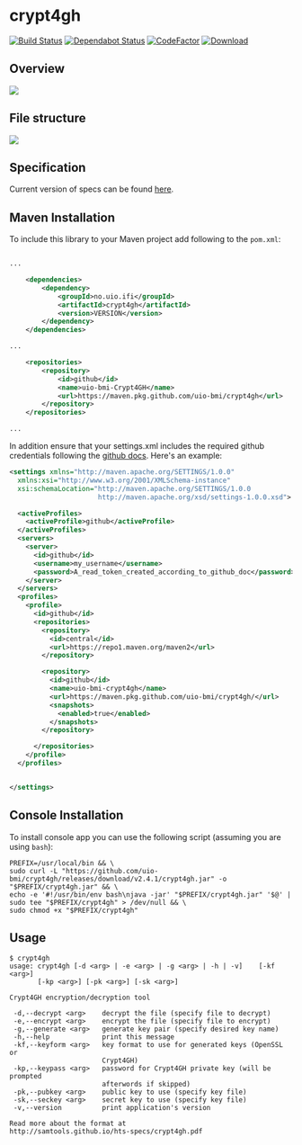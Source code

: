 # crypt4gh
[![Build Status](https://github.com/uio-bmi/crypt4gh/workflows/Java%20CI/badge.svg)](https://github.com/uio-bmi/crypt4gh/actions)
[![Dependabot Status](https://api.dependabot.com/badges/status?host=github&repo=uio-bmi/crypt4gh)](https://dependabot.com)
[![CodeFactor](https://www.codefactor.io/repository/github/uio-bmi/crypt4gh/badge/master)](https://www.codefactor.io/repository/github/uio-bmi/crypt4gh/overview/master)
[![Download](https://api.bintray.com/packages/uio-bmi/Crypt4GH/Crypt4GH/images/download.svg)](https://bintray.com/uio-bmi/Crypt4GH/Crypt4GH/_latestVersion)
## Overview
![](https://www.ga4gh.org/wp-content/uploads/Crypt4GH_comic.png)

## File structure
![](https://habrastorage.org/webt/yn/y2/pk/yny2pkp68sccx1vbvmodz-hfpzm.png)

## Specification
Current version of specs can be found [here](http://samtools.github.io/hts-specs/crypt4gh.pdf).

## Maven Installation
To include this library to your Maven project add following to the `pom.xml`:

```xml

...

    <dependencies>
        <dependency>
            <groupId>no.uio.ifi</groupId>
            <artifactId>crypt4gh</artifactId>
            <version>VERSION</version>
        </dependency>
    </dependencies>

...

    <repositories>
        <repository>
            <id>github</id>
            <name>uio-bmi-Crypt4GH</name>
            <url>https://maven.pkg.github.com/uio-bmi/crypt4gh</url>
        </repository>
    </repositories>

...

```

In addition ensure that your settings.xml includes the required github credentials following the [github docs](https://docs.github.com/en/packages/working-with-a-github-packages-registry/working-with-the-apache-maven-registry). Here's an example:

```xml
<settings xmlns="http://maven.apache.org/SETTINGS/1.0.0"
  xmlns:xsi="http://www.w3.org/2001/XMLSchema-instance"
  xsi:schemaLocation="http://maven.apache.org/SETTINGS/1.0.0
                      http://maven.apache.org/xsd/settings-1.0.0.xsd">

  <activeProfiles>
    <activeProfile>github</activeProfile>
  </activeProfiles>
  <servers>
    <server>
      <id>github</id>
      <username>my_username</username>
      <password>A_read_token_created_according_to_github_doc</password>
    </server>
  </servers>
  <profiles>
    <profile>
      <id>github</id>
      <repositories>
        <repository>
          <id>central</id>
          <url>https://repo1.maven.org/maven2</url>
        </repository>

        <repository>
          <id>github</id>
          <name>uio-bmi-crypt4gh</name>
          <url>https://maven.pkg.github.com/uio-bmi/crypt4gh/</url>
          <snapshots>
            <enabled>true</enabled>
          </snapshots>
        </repository>

      </repositories>
    </profile>
  </profiles>


</settings>
```


## Console Installation
To install console app you can use the following script (assuming you are using `bash`):
```
PREFIX=/usr/local/bin && \
sudo curl -L "https://github.com/uio-bmi/crypt4gh/releases/download/v2.4.1/crypt4gh.jar" -o "$PREFIX/crypt4gh.jar" && \
echo -e '#!/usr/bin/env bash\njava -jar' "$PREFIX/crypt4gh.jar" '$@' | sudo tee "$PREFIX/crypt4gh" > /dev/null && \
sudo chmod +x "$PREFIX/crypt4gh"
```

## Usage
```
$ crypt4gh 
usage: crypt4gh [-d <arg> | -e <arg> | -g <arg> | -h | -v]    [-kf <arg>]
       [-kp <arg>] [-pk <arg>] [-sk <arg>]

Crypt4GH encryption/decryption tool

 -d,--decrypt <arg>    decrypt the file (specify file to decrypt)
 -e,--encrypt <arg>    encrypt the file (specify file to encrypt)
 -g,--generate <arg>   generate key pair (specify desired key name)
 -h,--help             print this message
 -kf,--keyform <arg>   key format to use for generated keys (OpenSSL or
                       Crypt4GH)
 -kp,--keypass <arg>   password for Crypt4GH private key (will be prompted
                       afterwords if skipped)
 -pk,--pubkey <arg>    public key to use (specify key file)
 -sk,--seckey <arg>    secret key to use (specify key file)
 -v,--version          print application's version

Read more about the format at
http://samtools.github.io/hts-specs/crypt4gh.pdf
```
